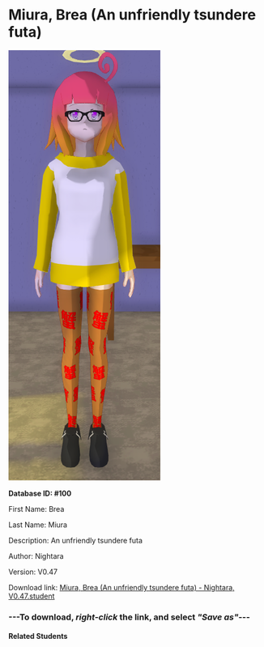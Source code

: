 # Miura, Brea (An unfriendly tsundere futa)

<img src="Files/Miura, Brea (An unfriendly tsundere futa).png" title="Miura, Brea (An unfriendly tsundere futa) - Nightara, V0.47">

**Database ID: #100**

First Name: Brea

Last Name: Miura

Description: An unfriendly tsundere futa

Author: Nightara

Version: V0.47

Download link: <a href="https://raw.githubusercontent.com/Arbiter1223/Daigaku-Gurashi-Custom-Students/master/Students/Files/Miura%2C%20Brea%20(An%20unfriendly%20tsundere%20futa)%20-%20Nightara%2C%20V0.47.student">Miura, Brea (An unfriendly tsundere futa) - Nightara, V0.47.student</a>

### ---**To download, _right-click_ the link, and select _"Save as"_**---

#### Related Students

